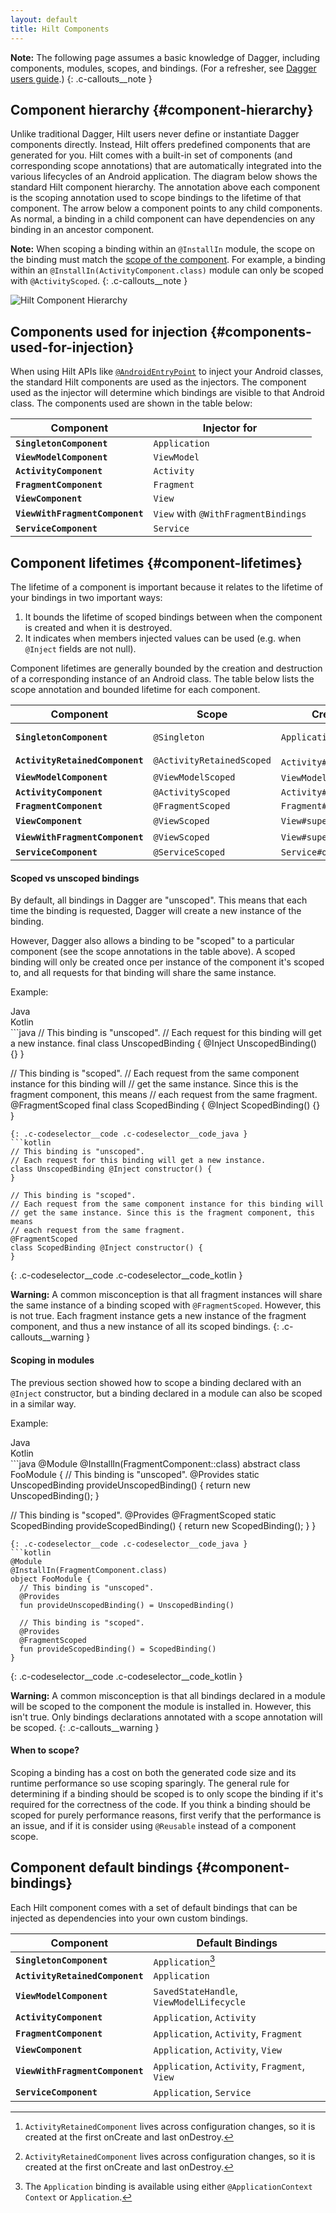 ```yaml
---
layout: default
title: Hilt Components
---
```


**Note:** The following page assumes a basic knowledge of Dagger, including
components, modules, scopes, and bindings. (For a refresher, see
[Dagger users guide](https://dagger.dev/dev-guide).)
{: .c-callouts__note }

## Component hierarchy {#component-hierarchy}

Unlike traditional Dagger, Hilt users never define or instantiate Dagger
components directly. Instead, Hilt offers predefined components that are
generated for you. Hilt comes with a built-in set of components (and
corresponding scope annotations) that are automatically integrated into the
various lifecycles of an Android application. The diagram below shows the
standard Hilt component hierarchy. The annotation above each component is the
scoping annotation used to scope bindings to the lifetime of that component. The
arrow below a component points to any child components. As normal, a binding in
a child component can have dependencies on any binding in an ancestor component.

**Note:** When scoping a binding within an `@InstallIn` module, the scope on the
binding must match the [scope of the component](#component-lifetimes). For
example, a binding within an `@InstallIn(ActivityComponent.class)` module can
only be scoped with `@ActivityScoped`.
{: .c-callouts__note }

[Dagger docs]:https://dagger.dev/subcomponents#subcomponents-and-scope

![Hilt Component Hierarchy](component-hierarchy.svg)

## Components used for injection {#components-used-for-injection}

When using Hilt APIs like [`@AndroidEntryPoint`](android-entry-point.md) to inject your Android classes, the standard Hilt components are used as the injectors.
The component used as the injector will determine which bindings are visible to that Android class. The components used
are shown in the table below:

Component                       | Injector for
------------------------------- | ----------------------------------------
**`SingletonComponent`**        | `Application`
**`ViewModelComponent`**        | `ViewModel`
**`ActivityComponent`**         | `Activity`
**`FragmentComponent`**         | `Fragment`
**`ViewComponent`**             | `View`
**`ViewWithFragmentComponent`** | `View` with `@WithFragmentBindings`
**`ServiceComponent`**          | `Service`

## Component lifetimes {#component-lifetimes}

The lifetime of a component is important because it relates to the lifetime of
your bindings in two important ways:

1.  It bounds the lifetime of scoped bindings between when the component is
    created and when it is destroyed.
2.  It indicates when members injected values can be used (e.g. when `@Inject`
    fields are not null).

Component lifetimes are generally bounded by the creation and destruction of a
corresponding instance of an Android class. The table below lists the scope
annotation and bounded lifetime for each component.

Component                       | Scope                     | Created at                | Destroyed at
------------------------------- | ------------------------- | ------------------------- | ------------
**`SingletonComponent`**        | `@Singleton`              | `Application#onCreate()`  | Application process is destroyed
**`ActivityRetainedComponent`** | `@ActivityRetainedScoped` | `Activity#onCreate()`[^1] | `Activity#onDestroy()`[^1]
**`ViewModelComponent`**        | `@ViewModelScoped`        | `ViewModel` created       | `ViewModel` destroyed
**`ActivityComponent`**         | `@ActivityScoped`         | `Activity#onCreate()`     | `Activity#onDestroy()`
**`FragmentComponent`**         | `@FragmentScoped`         | `Fragment#onAttach()`     | `Fragment#onDestroy()`
**`ViewComponent`**             | `@ViewScoped`             | `View#super()`            | `View` destroyed
**`ViewWithFragmentComponent`** | `@ViewScoped`             | `View#super()`            | `View` destroyed
**`ServiceComponent`**          | `@ServiceScoped`          | `Service#onCreate()`      | `Service#onDestroy()`

[^1]: `ActivityRetainedComponent` lives across configuration changes, so it is
    created at the first onCreate and last onDestroy.

#### Scoped vs unscoped bindings

By default, all bindings in Dagger are "unscoped". This means that each time the
binding is requested, Dagger will create a new instance of the binding.

However, Dagger also allows a binding to be "scoped" to a particular component
(see the scope annotations in the table above). A scoped binding will only be
created once per instance of the component it's scoped to, and all requests for
that binding will share the same instance.

Example:

<div class="c-codeselector__button c-codeselector__button_java">Java</div>
<div class="c-codeselector__button c-codeselector__button_kotlin">Kotlin</div>
```java
// This binding is "unscoped".
// Each request for this binding will get a new instance.
final class UnscopedBinding {
  @Inject UnscopedBinding() {}
}

// This binding is "scoped".
// Each request from the same component instance for this binding will
// get the same instance. Since this is the fragment component, this means
// each request from the same fragment.
@FragmentScoped
final class ScopedBinding {
  @Inject ScopedBinding() {}
}
```
{: .c-codeselector__code .c-codeselector__code_java }
```kotlin
// This binding is "unscoped".
// Each request for this binding will get a new instance.
class UnscopedBinding @Inject constructor() {
}

// This binding is "scoped".
// Each request from the same component instance for this binding will
// get the same instance. Since this is the fragment component, this means
// each request from the same fragment.
@FragmentScoped
class ScopedBinding @Inject constructor() {
}
```
{: .c-codeselector__code .c-codeselector__code_kotlin }

**Warning:** A common misconception is that all fragment instances will share the
same instance of a binding scoped with `@FragmentScoped`. However, this is not
true. Each fragment instance gets a new instance of the fragment component, and
thus a new instance of all its scoped bindings.
{: .c-callouts__warning }

#### Scoping in modules

The previous section showed how to scope a binding declared with an `@Inject`
constructor, but a binding declared in a module can also be scoped in a similar
way.

Example:

<div class="c-codeselector__button c-codeselector__button_java">Java</div>
<div class="c-codeselector__button c-codeselector__button_kotlin">Kotlin</div>
```java
@Module
@InstallIn(FragmentComponent::class)
abstract class FooModule {
  // This binding is "unscoped".
  @Provides
  static UnscopedBinding provideUnscopedBinding() {
    return new UnscopedBinding();
  }

  // This binding is "scoped".
  @Provides
  @FragmentScoped
  static ScopedBinding provideScopedBinding() {
    return new ScopedBinding();
  }
}
```
{: .c-codeselector__code .c-codeselector__code_java }
```kotlin
@Module
@InstallIn(FragmentComponent.class)
object FooModule {
  // This binding is "unscoped".
  @Provides
  fun provideUnscopedBinding() = UnscopedBinding()

  // This binding is "scoped".
  @Provides
  @FragmentScoped
  fun provideScopedBinding() = ScopedBinding()
}
```
{: .c-codeselector__code .c-codeselector__code_kotlin }

**Warning:** A common misconception is that all bindings declared in a module will
be scoped to the component the module is installed in. However, this isn't true.
Only bindings declarations annotated with a scope annotation will be scoped.
{: .c-callouts__warning }

#### When to scope?

Scoping a binding has a cost on both the generated code size and its runtime
performance so use scoping sparingly. The general rule for determining if a
binding should be scoped is to only scope the binding if it's required for the
correctness of the code. If you think a binding should be scoped for purely
performance reasons, first verify that the performance is an issue, and if it is
consider using `@Reusable` instead of a component scope.

## Component default bindings {#component-bindings}

Each Hilt component comes with a set of default bindings that can be injected
as dependencies into your own custom bindings.

Component                       | Default Bindings
------------------------------- | ---------------------------------------------
**`SingletonComponent`**        | `Application`[^2]
**`ActivityRetainedComponent`** | `Application`
**`ViewModelComponent`**        | `SavedStateHandle`, `ViewModelLifecycle`
**`ActivityComponent`**         | `Application`, `Activity`
**`FragmentComponent`**         | `Application`, `Activity`, `Fragment`
**`ViewComponent`**             | `Application`, `Activity`, `View`
**`ViewWithFragmentComponent`** | `Application`, `Activity`, `Fragment`, `View`
**`ServiceComponent`**          | `Application`, `Service`

[^2]: The `Application` binding is available using either `@ApplicationContext
    Context` or `Application`.
